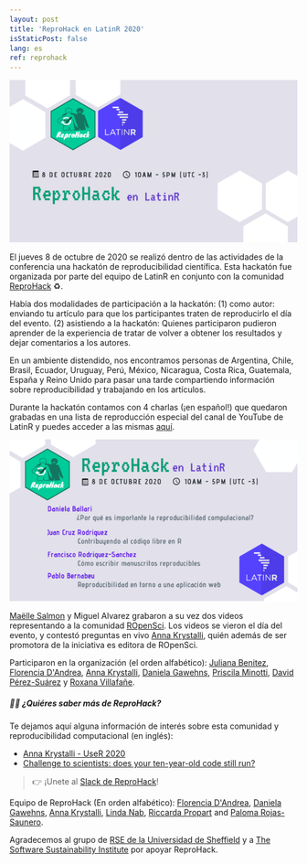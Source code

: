 ```yaml
---
layout: post
title: 'ReproHack en LatinR 2020'
isStaticPost: false
lang: es
ref: reprohack
---
```



![](/img/posts/reprolatinr.png)


El jueves 8 de octubre de 2020 se realizó dentro de las actividades de la conferencia una hackatón de reproducibilidad científica. Esta hackatón fue organizada por parte del equipo de LatinR en conjunto con la comunidad [ReproHack](https://twitter.com/ReproHack) ♻️.

Había dos modalidades de participación a la hackatón:
(1) como autor: enviando tu artículo para que los participantes traten de reproducirlo el día del evento.
(2) asistiendo a la hackatón: Quienes participaron pudieron aprender de la experiencia de tratar de volver a obtener los resultados y dejar comentarios a los autores.

En un ambiente distendido, nos encontramos personas de Argentina, Chile, Brasil, Ecuador, Uruguay, Perú, México, Nicaragua, Costa Rica, Guatemala, España y Reino Unido para pasar una tarde compartiendo información sobre reproducibilidad y trabajando en los artículos.

Durante la hackatón contamos con 4 charlas (¡en español!) que quedaron grabadas en una lista de reproducción especial del canal de YouTube de LatinR y puedes acceder a las mismas [aquí](http://bit.ly/reprohack_playlist).

![Charlas](/img/posts/reprohack_latinr.png)

[Maëlle Salmon](https://twitter.com/ma_salmon) y Miguel Alvarez grabaron a su vez dos videos representando a la comunidad [ROpenSci](https://ropensci.org/). Los videos se vieron el día del evento, y contestó preguntas en vivo [Anna Krystalli](https://twitter.com/annakrystalli), quién además de ser promotora de la iniciativa es editora de ROpenSci.

Participaron en la organización (el orden alfabético): [Juliana Benitez](https://twitter.com/July_Benitezs), [Florencia D'Andrea](https://twitter.com/cantoflor_87), [Anna Krystalli](https://twitter.com/annakrystalli), [Daniela Gawehns](https://twitter.com/dgawehns), [Priscila Minotti](https://twitter.com/pmnatural), [David Pérez-Suárez](https://twitter.com/DVDGC13) y [Roxana Villafañe](https://twitter.com/data_datum).

##### 👩‍💻 ¿Quiéres saber más de ReproHack?

Te dejamos aquí alguna información de interés sobre esta comunidad y reproducibilidad computacional (en inglés):

* [Anna Krystalli - UseR 2020](https://www.youtube.com/watch?v=KHMW8fV2NXo&ab_channel=RConsortium)
* [Challenge to scientists: does your ten-year-old code still run?](https://www.nature.com/articles/d41586-020-02462-7)

> 👉 ¡Unete al [Slack de ReproHack](https://reprohack-autoinvite.herokuapp.com/)!

Equipo de ReproHack (En orden alfabético): [Florencia D'Andrea](https://twitter.com/cantoflor_87), [Daniela Gawehns](https://twitter.com/dgawehns), [Anna Krystalli](https://twitter.com/annakrystalli), [Linda Nab](https://twitter.com/lindanab1), [Riccarda Propart](https://twitter.com/RProppert) and [Paloma Rojas-Saunero](https://twitter.com/palolili23).

Agradecemos al grupo de [RSE de la Universidad de Sheffield](https://twitter.com/RSE_Sheffield) y a [The Software Sustainability Institute](https://twitter.com/SoftwareSaved) por apoyar ReproHack.



 
